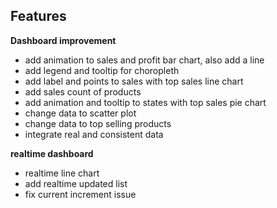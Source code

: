 ## Features
**Dashboard improvement**
- add animation to sales and profit bar chart, also add a line
- add legend and tooltip for choropleth
- add label and points to sales with top sales line chart
- add sales count of products
- add animation and tooltip to states with top sales pie chart
- change data to scatter plot
- change data to top selling products
- integrate real and consistent data

**realtime dashboard**
- realtime line chart
- add realtime updated list
- fix current increment issue